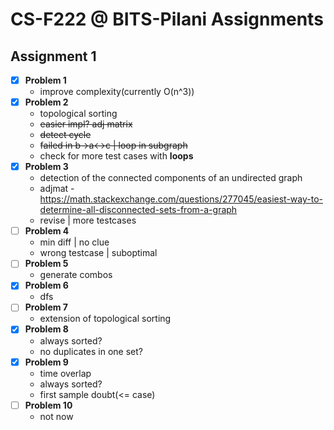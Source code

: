 # CS-F222 @ BITS-Pilani Assignments

## Assignment 1

- [x] **Problem 1**
	- improve complexity(currently O(n^3))
- [x] **Problem 2**
	- topological sorting
	- ~~easier impl? adj matrix~~
	- ~~detect cycle~~
	- ~~failed in b->a<->c | loop in subgraph~~
	- check for more test cases with **loops**
- [x] **Problem 3**
	- detection of the connected components of an undirected graph
	- adjmat - https://math.stackexchange.com/questions/277045/easiest-way-to-determine-all-disconnected-sets-from-a-graph
	- revise | more testcases
- [ ] **Problem 4**
	- min diff | no clue
	- wrong testcase | suboptimal
- [ ] **Problem 5**
	- generate combos
- [x] **Problem 6**
	- dfs
- [ ] **Problem 7**
	- extension of topological sorting
- [x] **Problem 8**
	- always sorted?
	- no duplicates in one set?
- [x] **Problem 9**
	- time overlap
	- always sorted?
	- first sample doubt(<= case)
- [ ] **Problem 10**
	- not now

